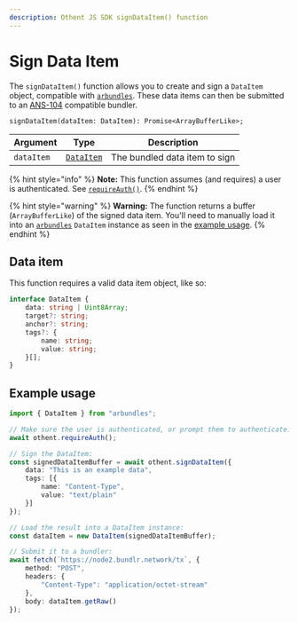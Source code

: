 ```yaml
---
description: Othent JS SDK signDataItem() function
---
```


# Sign Data Item

The `signDataItem()` function allows you to create and sign a `DataItem` object, compatible with
[`arbundles`](https://npmjs.com/arbundles). These data items can then be submitted to an
[ANS-104](https://github.com/ArweaveTeam/arweave-standards/blob/master/ans/ANS-104.md) compatible bundler.

```
signDataItem(dataItem: DataItem): Promise<ArrayBufferLike>;
```

| Argument   | Type                                     | Description                   |
| ---------- | ---------------------------------------- | ----------------------------- |
| `dataItem` | [`DataItem`](sign-dataitem.md#data-item) | The bundled data item to sign |

{% hint style="info" %}
**Note:** This function assumes (and requires) a user is authenticated. See [`requireAuth()`](require-auth.md).
{% endhint %}

{% hint style="warning" %}
**Warning:** The function returns a buffer (`ArrayBufferLike`) of the signed data item. You'll need to manually load it
into an [`arbundles`](https://npmjs.com/arbundles) `DataItem` instance as seen in the
[example usage](sign-dataitem.md#example-usage).
{% endhint %}

## Data item

This function requires a valid data item object, like so:

```typescript
interface DataItem {
    data: string | Uint8Array;
    target?: string;
    anchor?: string;
    tags?: {
        name: string;
        value: string;
    }[];
}
```

## Example usage

```ts
import { DataItem } from "arbundles";

// Make sure the user is authenticated, or prompt them to authenticate:
await othent.requireAuth();

// Sign the DataItem:
const signedDataItemBuffer = await othent.signDataItem({
    data: "This is an example data",
    tags: [{
        name: "Content-Type",
        value: "text/plain"
    }]
});

// Load the result into a DataItem instance:
const dataItem = new DataItem(signedDataItemBuffer);

// Submit it to a bundler:
await fetch(`https://node2.bundlr.network/tx`, {
    method: "POST",
    headers: {
        "Content-Type": "application/octet-stream"
    },
    body: dataItem.getRaw()
});
```
